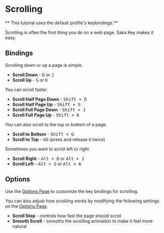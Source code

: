 # Scrolling

** This tutorial uses the default profile's keybindings.**

Scrolling is often the first thing you do on a web page. Saka Key makes it easy.

## Bindings

Scrolling down or up a page is simple.

* **Scroll Down** - <kbd>D</kbd> or <kbd>J</kbd>
* **Scroll Up** - <kbd>S</kbd> or <kbd>K</kbd>

You can scroll faster.

* **Scroll Half Page Down** - <kbd>Shift + D</kbd>
* **Scroll Half Page Up** - <kbd>Shift + S</kbd>
* **Scroll Full Page Down** - <kbd>Shift + J</kbd>
* **Scroll Full Page Up** - <kbd>Shift + K</kbd>

You can also scroll to the top or bottom of a page.

* **Scroll to Bottom** - <kbd>Shift + G</kbd>
* **Scroll to Top** - <kbd>G</kbd><kbd>G</kbd> (press and release <kbd>G</kbd> twice)

Sometimes you want to scroll left or right.

* **Scroll Right** - <kbd>Alt + D</kbd> or <kbd>Alt + J</kbd>
* **Scroll Left** - <kbd>Alt + S</kbd> or <kbd>Alt + K</kbd>

## Options

Use the [Options Page]() to customize the key bindings for scrolling.

You can also adjust how scrolling works by modifying the following settings on the [Options Page]().

* **Scroll Step** - controls how fast the page should scroll
* **Smooth Scroll** - smooths the scrolling animation to make it feel more natural